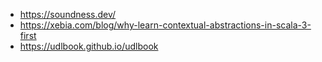 - https://soundness.dev/
- https://xebia.com/blog/why-learn-contextual-abstractions-in-scala-3-first
- https://udlbook.github.io/udlbook
